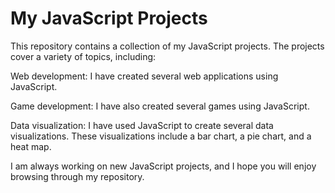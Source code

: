 # My JavaScript Projects
This repository contains a collection of my JavaScript projects. The projects cover a variety of topics, including:

Web development: I have created several web applications using JavaScript. 

Game development: I have also created several games using JavaScript. 

Data visualization: I have used JavaScript to create several data visualizations. These visualizations include a bar chart, a pie chart, and a heat map.

I am always working on new JavaScript projects, and I hope you will enjoy browsing through my repository.
